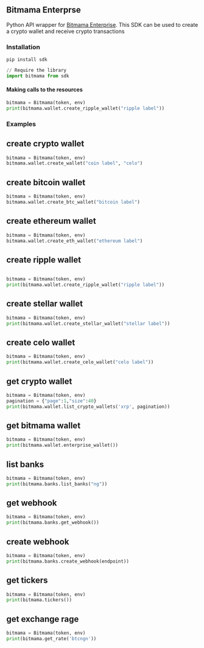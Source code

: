 ## Bitmama Enterprse 

Python API wrapper for [Bitmama Enterprise](https://bitmama.io/).
This SDK can be used to create a crypto wallet and receive crypto transactions
### Installation

```
pip install sdk
```

```python
// Require the library
import bitmama from sdk
```


#### Making calls to the resources
```python
bitmama = Bitmama(token, env)
print(bitmama.wallet.create_ripple_wallet("ripple label"))
```

### Examples
## create crypto wallet

```python
bitmama = Bitmama(token, env)
bitmama.wallet.create_wallet("coin label", "celo")

```


## create bitcoin wallet
```python
bitmama = Bitmama(token, env)
bitmama.wallet.create_btc_wallet("bitcoin label")

```
## create ethereum wallet
```python
bitmama = Bitmama(token, env)
bitmama.wallet.create_eth_wallet("ethereum label")

```
## create ripple wallet
```python

bitmama = Bitmama(token, env)
print(bitmama.wallet.create_ripple_wallet("ripple label"))

```
## create stellar wallet
```python
bitmama = Bitmama(token, env)
print(bitmama.wallet.create_stellar_wallet("stellar label"))
```
## create celo wallet
```python
bitmama = Bitmama(token, env)
print(bitmama.wallet.create_celo_wallet("celo label"))

```

## get crypto wallet
```python
bitmama = Bitmama(token, env)
pagination = {"page":1,"size":40}
print(bitmama.wallet.list_crypto_wallets('xrp', pagination))

```
## get bitmama wallet
```python
bitmama = Bitmama(token, env)
print(bitmama.wallet.enterprise_wallet())
```
## list banks
```python
bitmama = Bitmama(token, env)
print(bitmama.banks.list_banks("ng"))
```

## get webhook
```python
bitmama = Bitmama(token, env)
print(bitmama.banks.get_webhook())
```

## create webhook
```python
bitmama = Bitmama(token, env)
print(bitmama.banks.create_webhook(endpoint))

```
## get tickers
```python
bitmama = Bitmama(token, env)
print(bitmama.tickers())
```
## get exchange rage
```python
bitmama = Bitmama(token, env)
print(bitmama.get_rate('btcngn'))
```
